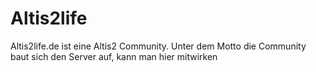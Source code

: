 Altis2life
==========

Altis2life.de ist eine Altis2 Community. Unter dem Motto die Community baut sich den Server auf, kann man hier mitwirken
